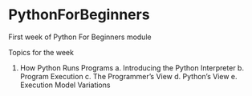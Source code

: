 # PythonForBeginners
First week of Python For Beginners module

Topics for the week

1.	How Python Runs Programs
a.	Introducing the Python Interpreter
b.	Program Execution
c.	The Programmer’s View
d.	Python’s View
e.	Execution Model Variations
